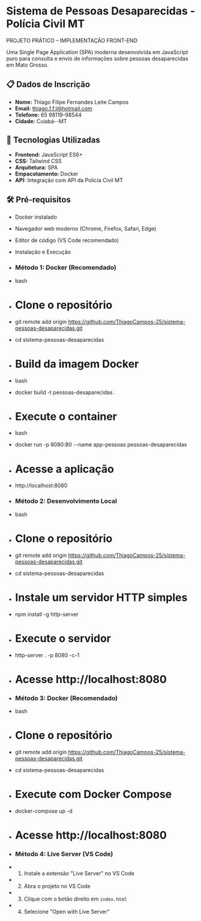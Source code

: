 # Sistema de Pessoas Desaparecidas - Polícia Civil MT

PROJETO PRÁTICO – IMPLEMENTAÇÃO FRONT-END

Uma Single Page Application (SPA) moderna desenvolvida em JavaScript puro para consulta e envio de informações sobre pessoas desaparecidas em Mato Grosso.

## 📋 Dados de Inscrição

- **Nome:** Thiago Filipe Fernandes Leite Campos
- **Email:** thiago.f.f.l@hotmail.com
- **Telefone:** 65 98119-98544
- **Cidade:** Cuiabá--MT

## 🚀 Tecnologias Utilizadas

- **Frontend:** JavaScript ES6+
- **CSS:** Tailwind CSS
- **Arquitetura:** SPA
- **Empacotamento:** Docker
- **API:** Integração com API da Polícia Civil MT

## 🛠️ Pré-requisitos

- Docker instalado
- Navegador web moderno (Chrome, Firefox, Safari, Edge)
- Editor de código (VS Code recomendado)

- Instalação e Execução

- ### Método 1: Docker (Recomendado)

- bash
- # Clone o repositório
- git remote add origin https://github.com/ThiagoCampos-25/sistema-pessoas-desaparecidas.git
- cd sistema-pessoas-desaparecidas

- # Build da imagem Docker
- bash
- docker build -t pessoas-desaparecidas .

- # Execute o container
- bash
- docker run -p 8080:80 --name app-pessoas pessoas-desaparecidas

- # Acesse a aplicação
- http://localhost:8080

- ### Método 2: Desenvolvimento Local

- bash
- # Clone o repositório
- git remote add origin https://github.com/ThiagoCampos-25/sistema-pessoas-desaparecidas.git
- cd sistema-pessoas-desaparecidas

- # Instale um servidor HTTP simples
- npm install -g http-server

- # Execute o servidor
- http-server . -p 8080 -c-1

- # Acesse http://localhost:8080


- ### Método 3: Docker (Recomendado)

- bash
- # Clone o repositório
- git remote add origin https://github.com/ThiagoCampos-25/sistema-pessoas-desaparecidas.git
- cd sistema-pessoas-desaparecidas

- # Execute com Docker Compose
- docker-compose up -d

- # Acesse http://localhost:8080
  

- ### Método 4: Live Server (VS Code)

- 1. Instale a extensão "Live Server" no VS Code
- 2. Abra o projeto no VS Code
- 3. Clique com o botão direito em `index.html`
- 4. Selecione "Open with Live Server"


